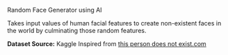 Random Face Generator using AI

Takes input values of human facial features to create non-existent faces in the world by culminating those random features.

**Dataset Source:** Kaggle
Inspired from [this person does not exist.com](https://this-person-does-not-exist.com/en)
